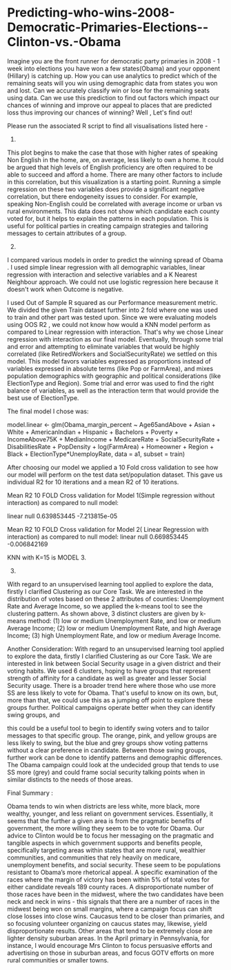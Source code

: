 # Predicting-who-wins-2008-Democratic-Primaries-Elections--Clinton-vs.-Obama
Imagine you are the front runner for democratic party primaries in 2008 - 1 week into elections you have won a few states(Obama) and your opponent (Hillary) is catching up. How you can use analytics to predict which of the remaining seats will you win using demographic data from states you won and lost. Can we accurately classify win or lose for the remaining seats using data. Can we use this prediction to find out factors which impact our chances of winning and improve our appeal to places that are predicted loss thus improving our chances of winning? Well , Let's find out!

Please run the associated R script to find all visualisations listed here - 

1)
This plot begins to make the case that those with higher rates of speaking Non English in the home,
are, on average, less likely to own a home. It could be argued that high levels of English proficiency
are often required to be able to succeed and afford a home. There are many other factors to include
in this correlation, but this visualization is a starting point.
Running a simple regression on these two variables does provide a significant negative correlation,
but there endogeneity issues to consider. For example, speaking Non-English could be correlated
with average income or urban vs rural environments.
This data does not show which candidate each county voted for, but it helps to explain the patterns
in each population. This is useful for political parties in creating campaign strategies and tailoring
messages to certain attributes of a group.

2.
I compared various models in order to predict the winning spread of Obama . I used simple
linear regression with all demographic variables, linear regression with interaction and selective
variables and a K Nearest Neighbour approach. We could not use logistic regression here because
it doesn't work when Outcome is negative.

I used Out of Sample R squared as our Performance measurement metric. We divided the given
Train dataset further into 2 fold where one was used to train and other part was tested upon. Since
we were evaluating models using OOS R2 , we could not know how would a KNN model perform
as compared to Linear regression with interaction. That's why we chose Linear regression with
interaction as our final model. Eventually, through some trial and error and attempting to eliminate
variables that would be highly correlated (like RetiredWorkers and SocialSecurityRate) we settled
on this model. This model favors variables expressed as proportions instead of variables expressed
in absolute terms (like Pop or FarmArea), and mixes population demographics with geographic and
political considerations (like ElectionType and Region). Some trial and error was used to find the
right balance of variables, as well as the interaction term that would provide the best use of
ElectionType.

The final model I chose was:

model.linear <- glm(Obama_margin_percent ~ Age65andAbove + Asian + White +
AmericanIndian + Hispanic + Bachelors + Poverty + IncomeAbove75K + MedianIncome +
MedicareRate + SocialSecurityRate + DisabilitiesRate + PopDensity + log(FarmArea) +
Homeowner + Region + Black + ElectionType*UnemployRate, data = a1, subset = train)

After choosing our model we applied a 10 Fold cross validation to see how our model will perform
on the test data set/population dataset. This gave us individual R2 for 10 iterations and a mean R2
of 10 iterations.

Mean R2 10 FOLD Cross validation for Model 1(Simple regression without interaction) as
compared to null model:

linear null
0.639853445 -7.213815e-05

Mean R2 10 FOLD Cross validation for Model 2( Linear Regression with interaction) as compared
to null model:
linear null
0.669853445 -0.006842169

KNN with K=15 is MODEL 3.

3.
With regard to an unsupervised learning tool applied to explore the data, firstly I clarified
Clustering as our Core Task. We are interested in the distribution of votes based on these 2
attributes of counties: Unemployment Rate and Average Income, so we applied the k-means tool
to see the clustering pattern.
As shown above, 3 distinct clusters are given by k-means method:
(1) low or medium Unemployment Rate, and low or medium Average Income;
(2) low or medium Unemployment Rate, and high Average Income;
(3) high Unemployment Rate, and low or medium Average Income.


Another Consideration: 
With regard to an unsupervised learning tool applied to explore the data, firstly I clarified
Clustering as our Core Task. We are interested in link between Social Security usage in a given
district and their voting habits. We used 6 clusters, hoping to have groups that represent strength
of affinity for a candidate as well as greater and lesser Social Security usage.
There is a broader trend here where those who use more SS are less likely to vote for Obama. That's
useful to know on its own, but, more than that, we could use this as a jumping off point to explore
these groups further. Political campaigns operate better when they can identify swing groups, and 


this could be a useful tool to begin to identify swing voters and to tailor messages to that specific
group. The orange, pink, and yellow groups are less likely to swing, but the blue and grey groups
show voting patterns without a clear preference in candidate. Between those swing groups, further
work can be done to identify patterns and demographic differences. The Obama campaign could
look at the undecided group that tends to use SS more (grey) and could frame social security talking
points when in similar distincts to the needs of those areas.

Final Summary :

Obama tends to win when districts are less white, more black, more wealthy, younger, and less
reliant on government services. Essentially, it seems that the further a given area is from the
pragmatic benefits of government, the more willing they seem to be to vote for Obama.
Our advice to Clinton would be to focus her messaging on the pragmatic and tangible aspects in
which government supports and benefits people, specifically targeting areas within states that are
more rural, wealthier communities, and communities that rely heavily on medicare, unemployment
benefits, and social security. These seem to be populations resistant to Obama’s more rhetorical
appeal.
A specific examination of the races where the margin of victory has been within 5% of total votes
for either candidate reveals 189 county races. A disproportionate number of those races have been
in the midwest, where the two candidates have been neck and neck in wins - this signals that there
are a number of races in the midwest being won on small margins, where a campaign focus can
shift close losses into close wins. Caucasus tend to be closer than primaries, and so focusing
volunteer organizing on caucus states may, likewise, yield disproportionate results. Other areas that
tend to be extremely close are lighter density suburban areas. In the April primary in Pennsylvania,
for instance, I would encourage Mrs Clinton to focus persuasive efforts and advertising on those in
suburban areas, and focus GOTV efforts on more rural communities or smaller towns. 
